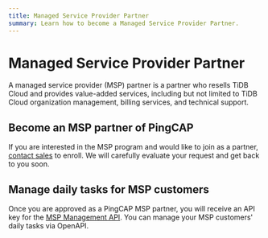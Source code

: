 ```yaml
---
title: Managed Service Provider Partner
summary: Learn how to become a Managed Service Provider Partner.
---
```


# Managed Service Provider Partner

A managed service provider (MSP) partner is a partner who resells TiDB Cloud and provides value-added services, including but not limited to TiDB Cloud organization management, billing services, and technical support.

## Become an MSP partner of PingCAP

If you are interested in the MSP program and would like to join as a partner, [contact sales](https://www.pingcap.com/contact-us) to enroll. We will carefully evaluate your request and get back to you soon.

## Manage daily tasks for MSP customers

Once you are approved as a PingCAP MSP partner, you will receive an API key for the [MSP Management API](https://docs.pingcap.com/tidbcloud/api/msp/v1beta1). You can manage your MSP customers' daily tasks via OpenAPI.
